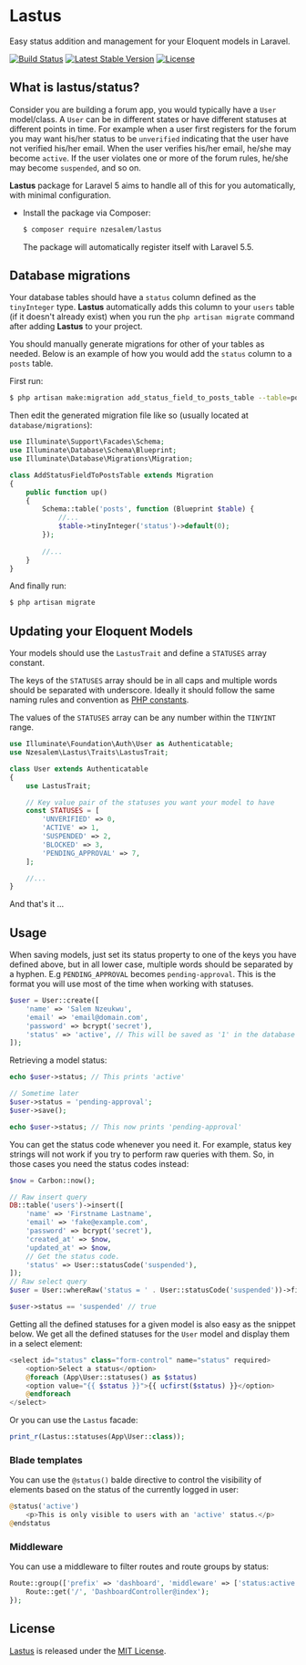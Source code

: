 # Lastus

Easy status addition and management for your Eloquent models in Laravel.

<p>
<a href="https://travis-ci.org/nzesalem/lastus"><img src="https://travis-ci.org/nzesalem/lastus.svg" alt="Build Status"></a>
<a href="https://packagist.org/packages/nzesalem/lastus"><img src="https://poser.pugx.org/nzesalem/lastus/v/stable.svg" alt="Latest Stable Version"></a>
<a href="https://packagist.org/packages/nzesalem/lastus"><img src="https://poser.pugx.org/nzesalem/lastus/license.svg" alt="License"></a>
</p>

## What is lastus/status?

Consider you are building a forum app, you would typically have a `User` model/class. A `User` can be in different states or have different statuses at different points in time. For example when a user first registers for the forum you may want his/her status to be `unverified` indicating that the user have not verified his/her email. When the user verifies his/her email, he/she may become `active`. If the user violates one or more of the forum rules, he/she may become `suspended`, and so on.

**Lastus** package for Laravel 5 aims to handle all of this for you automatically, with minimal configuration.

* Install the package via Composer:

    ```sh
    $ composer require nzesalem/lastus
    ```

    The package will automatically register itself with Laravel 5.5.

## Database migrations

Your database tables should have a `status` column defined as the `tinyInteger` type. **Lastus** automatically adds this column to your `users` table (if it doesn't already exist) when you run the `php artisan migrate` command after adding **Lastus** to your project.

You should manually generate migrations for other of your tables as needed. Below is an example of how you would add the `status` column to a `posts` table.

First run:

```sh
$ php artisan make:migration add_status_field_to_posts_table --table=posts
```
Then edit the generated migration file like so (usually located at `database/migrations`):

```php
use Illuminate\Support\Facades\Schema;
use Illuminate\Database\Schema\Blueprint;
use Illuminate\Database\Migrations\Migration;

class AddStatusFieldToPostsTable extends Migration
{
    public function up()
    {
        Schema::table('posts', function (Blueprint $table) {
            //...
            $table->tinyInteger('status')->default(0);
        });
        
        //...
    }
}
```
And finally run:
```sh
$ php artisan migrate
```

## Updating your Eloquent Models

Your models should use the `LastusTrait` and define a `STATUSES` array constant.

The keys of the `STATUSES` array should be in all caps and multiple words should be separated with underscore. Ideally it should follow the same naming rules and convention as [PHP constants](http://php.net/manual/en/language.constants.php).

The values of the `STATUSES` array can be any number within the `TINYINT` range.

```php
use Illuminate\Foundation\Auth\User as Authenticatable;
use Nzesalem\Lastus\Traits\LastusTrait;

class User extends Authenticatable
{
    use LastusTrait;

    // Key value pair of the statuses you want your model to have
    const STATUSES = [
        'UNVERIFIED' => 0,
        'ACTIVE' => 1,
        'SUSPENDED' => 2,
        'BLOCKED' => 3,
        'PENDING_APPROVAL' => 7,
    ];

    //...
}

```

And that's it ...

## Usage

When saving models, just set its status property to one of the keys you have defined above, but in all lower case, multiple words should be separated by a hyphen. E.g `PENDING_APPROVAL` becomes `pending-approval`. This is the format you will use most of the time when working with statuses.

```php
$user = User::create([
    'name' => 'Salem Nzeukwu',
    'email' => 'email@domain.com',
    'password' => bcrypt('secret'),
    'status' => 'active', // This will be saved as '1' in the database
]);
```

Retrieving a model status:

```php
echo $user->status; // This prints 'active'

// Sometime later
$user->status = 'pending-approval';
$user->save();

echo $user->status; // This now prints 'pending-approval'
```

You can get the status code whenever you need it. For example, status key strings will not work if you try to perform raw queries with them. So, in those cases you need the status codes instead:

```php
$now = Carbon::now();

// Raw insert query
DB::table('users')->insert([
    'name' => 'Firstname Lastname',
    'email' => 'fake@example.com',
    'password' => bcrypt('secret'),
    'created_at' => $now,
    'updated_at' => $now,
    // Get the status code.
    'status' => User::statusCode('suspended'),
]);
// Raw select query
$user = User::whereRaw('status = ' . User::statusCode('suspended'))->first();

$user->status == 'suspended' // true
```

Getting all the defined statuses for a given model is also easy as the snippet below. We get all the defined statuses for the `User` model and display them in a select element:

```php
<select id="status" class="form-control" name="status" required>
    <option>Select a status</option>
    @foreach (App\User::statuses() as $status)
    <option value="{{ $status }}">{{ ucfirst($status) }}</option>
    @endforeach
</select>
```

Or you can use the `Lastus` facade:

```php
print_r(Lastus::statuses(App\User::class));
```

### Blade templates

You can use the `@status()` balde directive to control the visibility of elements based on the status of the currently logged in user:

```php
@status('active')
    <p>This is only visible to users with an 'active' status.</p>
@endstatus
```

### Middleware

You can use a middleware to filter routes and route groups by status:

```php
Route::group(['prefix' => 'dashboard', 'middleware' => ['status:active']], function() {
    Route::get('/', 'DashboardController@index');
});
```

## License

[Lastus](https://github.com/nzesalem/lastus) is released under the [MIT License](LICENSE).
